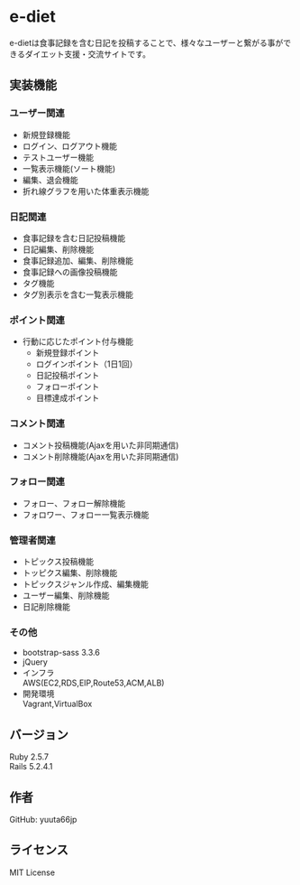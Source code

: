 # e-diet
e-dietは食事記録を含む日記を投稿することで、様々なユーザーと繋がる事ができるダイエット支援・交流サイトです。

## 実装機能

### ユーザー関連
- 新規登録機能
- ログイン、ログアウト機能
- テストユーザー機能
- 一覧表示機能(ソート機能)
- 編集、退会機能
- 折れ線グラフを用いた体重表示機能

### 日記関連
- 食事記録を含む日記投稿機能
- 日記編集、削除機能
- 食事記録追加、編集、削除機能
- 食事記録への画像投稿機能
- タグ機能
- タグ別表示を含む一覧表示機能

### ポイント関連
- 行動に応じたポイント付与機能
  - 新規登録ポイント
  - ログインポイント（1日1回）
  - 日記投稿ポイント
  - フォローポイント
  - 目標達成ポイント

### コメント関連
- コメント投稿機能(Ajaxを用いた非同期通信)
- コメント削除機能(Ajaxを用いた非同期通信)

### フォロー関連
- フォロー、フォロー解除機能
- フォロワー、フォロー一覧表示機能

### 管理者関連
- トピックス投稿機能
- トッピクス編集、削除機能
- トピックスジャンル作成、編集機能
- ユーザー編集、削除機能
- 日記削除機能

### その他
- bootstrap-sass 3.3.6
- jQuery
- インフラ  
AWS(EC2,RDS,EIP,Route53,ACM,ALB)
- 開発環境  
Vagrant,VirtualBox

## バージョン
Ruby 2.5.7  
Rails 5.2.4.1

## 作者
GitHub: yuuta66jp

## ライセンス
MIT License
